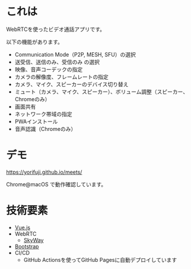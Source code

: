 # これは

WebRTCを使ったビデオ通話アプリです。

以下の機能があります。

- Communication Mode（P2P, MESH, SFU）の選択
- 送受信、送信のみ、受信のみ の選択
- 映像、音声コーデックの指定
- カメラの解像度、フレームレートの指定
- カメラ、マイク、スピーカーのデバイス切り替え
- ミュート（カメラ、マイク、スピーカー）、ボリューム調整（スピーカー、Chromeのみ）
- 画面共有
- ネットワーク帯域の指定
- PWAインストール
- 音声認識（Chromeのみ）

# デモ

https://yorifuji.github.io/meets/

Chrome@macOS で動作確認しています。

# 技術要素

- [Vue.js](https://jp.vuejs.org/index.html)
- WebRTC
    - [SkyWay](https://webrtc.ecl.ntt.com/)
- [Bootstrap](https://getbootstrap.jp/)
- CI/CD
    - GitHub Actionsを使ってGitHub Pagesに自動デプロイしています

